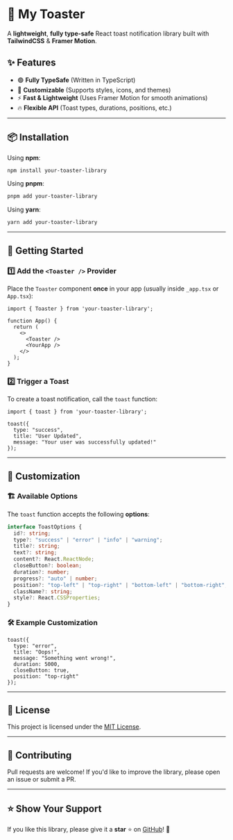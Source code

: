 # 🚀 My Toaster

A **lightweight**, **fully type-safe** React toast notification library built with **TailwindCSS** & **Framer Motion**.

## ✨ Features
- 🟢 **Fully TypeSafe** (Written in TypeScript)
- 🎨 **Customizable** (Supports styles, icons, and themes)
- ⚡ **Fast & Lightweight** (Uses Framer Motion for smooth animations)
- 🔥 **Flexible API** (Toast types, durations, positions, etc.)

---

## 📦 Installation

Using **npm**:
```sh
npm install your-toaster-library
```

Using **pnpm**:
```sh
pnpm add your-toaster-library
```

Using **yarn**:
```sh
yarn add your-toaster-library
```

---

## 🚀 Getting Started

### 1️⃣ Add the `<Toaster />` Provider
Place the `Toaster` component **once** in your app (usually inside `_app.tsx` or `App.tsx`):

```tsx
import { Toaster } from 'your-toaster-library';

function App() {
  return (
    <>
      <Toaster />
      <YourApp />
    </>
  );
}
```

### 2️⃣ Trigger a Toast
To create a toast notification, call the `toast` function:

```tsx
import { toast } from 'your-toaster-library';

toast({
  type: "success",
  title: "User Updated",
  message: "Your user was successfully updated!"
});
```

---

## 🎨 Customization

### 🏗 Available Options

The `toast` function accepts the following **options**:

```ts
interface ToastOptions {
  id?: string;
  type?: "success" | "error" | "info" | "warning";
  title?: string;
  text?: string;
  content?: React.ReactNode;
  closeButton?: boolean;
  duration?: number;
  progress?: "auto" | number;
  position?: "top-left" | "top-right" | "bottom-left" | "bottom-right";
  className?: string;
  style?: React.CSSProperties;
}
```

### 🛠 Example Customization
```tsx
toast({
  type: "error",
  title: "Oops!",
  message: "Something went wrong!",
  duration: 5000,
  closeButton: true,
  position: "top-right"
});
```

---

## 📜 License
This project is licensed under the [MIT License](LICENSE).

---

## 🤝 Contributing
Pull requests are welcome! If you'd like to improve the library, please open an issue or submit a PR.

---

## ⭐ Show Your Support
If you like this library, please give it a **star** ⭐ on [GitHub](https://github.com/RobinYze/my-toaster)! 🚀